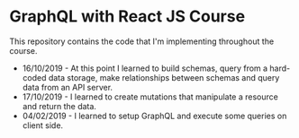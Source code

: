 # GraphQL with React JS Course

This repository contains the code that I'm implementing throughout the course.

* 16/10/2019 - At this point I learned to build schemas, query from a hard-coded data storage, make relationships between schemas and query data from an API server.
* 17/10/2019 - I learned to create mutations that manipulate a resource and return the data.
* 04/02/2019 - I learned to setup GraphQL and execute some queries on client side.

